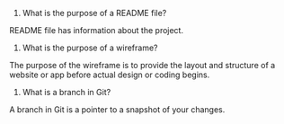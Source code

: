 1. What is the purpose of a README file?

README file has information about the project.

1. What is the purpose of a wireframe?

The purpose of the wireframe is to provide the layout and structure of a website or app before actual design or coding begins.


1. What is a branch in Git?

A branch in Git is a pointer to a snapshot of your changes.